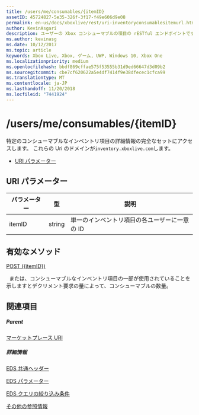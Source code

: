 ```yaml
---
title: /users/me/consumables/{itemID}
assetID: 45724827-5e35-326f-3f17-f49e606d9e08
permalink: en-us/docs/xboxlive/rest/uri-inventoryconsumablesitemurl.html
author: KevinAsgari
description: ユーザーの Xbox コンシューマブルの項目の rESTful エンドポイントです。
ms.author: kevinasg
ms.date: 10/12/2017
ms.topic: article
keywords: Xbox Live, Xbox, ゲーム, UWP, Windows 10, Xbox One
ms.localizationpriority: medium
ms.openlocfilehash: bbdf869cffae575f53555b31d9ed66647d3d09b2
ms.sourcegitcommit: cbe7cf620622a5e4df7414f9e38dfecec1cfca99
ms.translationtype: MT
ms.contentlocale: ja-JP
ms.lasthandoff: 11/20/2018
ms.locfileid: "7441924"
---
```

# <a name="usersmeconsumablesitemid"></a>/users/me/consumables/{itemID}
特定のコンシューマブルなインベントリ項目の詳細情報の完全なセットにアクセスします。
これらの Uri のドメインが`inventory.xboxlive.com`します。

  * [URI パラメーター](#ID4EV)

<a id="ID4EV"></a>


## <a name="uri-parameters"></a>URI パラメーター

| パラメーター| 型| 説明|
| --- | --- | --- |
| itemID| string| 単一のインベントリ項目の各ユーザーに一意の ID|

<a id="ID4ERB"></a>


## <a name="valid-methods"></a>有効なメソッド

[POST ({itemID})](uri-inventoryconsumablesitemurlpost.md)

&nbsp;&nbsp;または、コンシューマブルなインベントリ項目の一部が使用されていることを示しますとデクリメント要求の量によって、コンシューマブルの数量。

<a id="ID4E4B"></a>


## <a name="see-also"></a>関連項目

<a id="ID4E6B"></a>


##### <a name="parent"></a>Parent

[マーケットプレース URI](atoc-reference-marketplace.md)


<a id="ID4EJC"></a>


##### <a name="further-information"></a>詳細情報

[EDS 共通ヘッダー](../../additional/edscommonheaders.md)

 [EDS パラメーター](../../additional/edsparameters.md)

 [EDS クエリの絞り込み条件](../../additional/edsqueryrefiners.md)

 [その他の参照情報](../../additional/atoc-xboxlivews-reference-additional.md)
